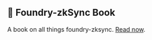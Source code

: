 ## 📖 Foundry-zkSync Book

A book on all things foundry-zksync. [Read now](https://96ba0f25.book-3fk.pages.dev/).